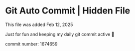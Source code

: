 # Git Auto Commit | Hidden File

This file was added Feb 12, 2025

Just for fun and keeping my daily git commit active 🤪

commit number: 1674659

